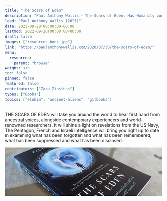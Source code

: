 ```yaml
---
title: "The Scars of Eden"
description: "Paul Anthony Wallis — The Scars of Eden: Has Humanity confused the idea of God with memories of ET contact? (2021)"
lead: "Paul Anthony Wallis (2021)"
date: 2022-09-20T00:00:00+00:00
lastmod: 2022-09-20T00:00:00+00:00
draft: false
images: ["resources-book.jpg"]
link: "https://paulanthonywallis.com/2020/07/30/the-scars-of-eden/"
menu:
  resources:
    parent: "browse"
weight: 315
toc: false
pinned: false
featured: false
contributors: ["Zara Zinsfuss"]
types: ["Books"]
topics: ["elohim", "ancient-aliens", "gitbooks"]
---
```


THE SCARS OF EDEN will take you around the world to hear first hand from ancestral voices, alongside contemporary experiencers and world-renowned researchers. It will shine a light on revelations from the US Navy, The Pentagon, French and Israeli Intelligence will bring you right up to date in examining what has been forgotten and what has been remembered; what has been suppressed and what has been disclosed.

 ![Image](images/the-scars-of-eden-book.jpg "The Scars of Eden, 2021 — Paul Anthony Wallis")
